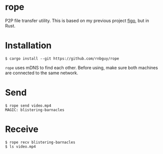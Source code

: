 # rope

P2P file transfer utility.
This is based on my previous project [figo](https://github.com/rnbguy/figo), but in Rust.

# Installation

```
$ cargo install --git https://github.com/rnbguy/rope
```

`rope` uses mDNS to find each other. Before using, make sure both machines are connected to the same network.

# Send

```
$ rope send video.mp4
MAGIC: blistering-barnacles
```

# Receive

```
$ rope recv blistering-barnacles
$ ls video.mp4
```
